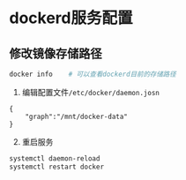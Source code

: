 # dockerd服务配置

## 修改镜像存储路径
```bash
docker info    # 可以查看dockerd目前的存储路径
```

1. 编辑配置文件`/etc/docker/daemon.josn`
```daemon.josn
{
    "graph":"/mnt/docker-data"
}
```
2. 重启服务
```bash
systemctl daemon-reload
systemctl restart docker
```